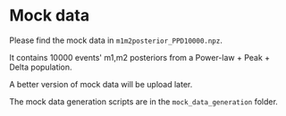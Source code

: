 # Mock data


Please find the mock data in `m1m2posterior_PPD10000.npz`.

It contains 10000 events' m1,m2 posteriors from a Power-law + Peak + Delta population.

A better version of mock data will be upload later.

The mock data generation scripts are in the `mock_data_generation` folder.
